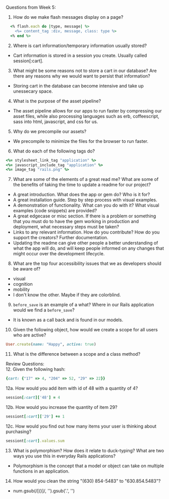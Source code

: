 Questions from Week 5:
1. How do we make flash messages display on a page?
```ruby
  <% flash.each do |type, message| %>
    <%= content_tag :div, message, class: type %>
  <% end %>
```
2. Where is cart information/temporary information usually stored?
* Cart information is stored in a session you create. Usually called session[:cart].

3. What might be some reasons not to store a cart in our database? Are there any reasons why we would want to persist that information?
* Storing cart in the database can become intensive and take up unessecary space. 

4. What is the purpose of the asset pipeline?
* The asset pipeline allows for our apps to run faster by compressing our asset files, while also processing languages such as erb, coffeescript, sass into html, javascript, and css for us.

5. Why do we precompile our assets?
* We precompile to minimize the files for the browser to run faster. 

6. What do each of the following tags do?

```ruby 
<%= stylesheet_link_tag "application" %>
<%= javascript_include_tag "application" %>
<%= image_tag "rails.png" %>
```

7. What are some of the elements of a great read me? What are some of the benefits of taking the time to update a readme for our project?
* A great introduction. What does the app or gem do? Who is it for?
* A great installation guide. Step by step process with visual examples.
* A demonstration of functionality. What can you do with it? What visual examples (code snippets) are provided?
* A great edgecase or misc section. If there is a problem or something that you must do to have the gem working in production and deployment, what necessary steps must be taken?
* Links to any relevant information. How do you contribute? How do you support the creators? Further documentation.
* Updating the readme can give other people a better understanding of what the app will do, and will keep people informed on any changes that might occur over the development lifecycle.

8. What are the top four accessibility issues that we as developers should be aware of?
* visual
* cognition
* mobility
* I don't know the other. Maybe if they are colorblind.
9. `before_save` is an example of a what? Where in our Rails application would we find a `before_save`?
* It is known as a call back and is found in our models.

10. Given the following object, how would we create a scope for all users who are active?

```ruby 
User.create(name: "Happy", active: true)
```

11. What is the difference between a scope and a class method?


Review Questions:  
12. Given the following hash:  

```ruby
{cart: {"17" => 4, "204" => 52, "29" => 22}}
```

  12a. How would you add item with id of 48 with a quantity of 4?  
  ```ruby
  session[:cart]['48'] = 4
  ```
  12b. How would you increase the quantity of item 29?  
  ```ruby
  sessiont[:cart]['29'] += 1
  ```
  12c. How would you find out how many items your user is thinking about purchasing?   
  ```ruby
  sessiont[:cart].values.sum
  ```
13. What is polymorphism? How does it relate to duck-typing? What are two ways you use this in everyday Rails applications?
* Polymorphism is the concept that a model or object can take on multiple functions in an application.
14. How would you clean the string "(630) 854-5483" to "630.854.5483"?  
* num.gsub(/[()]/, '').gsub('.', '')
